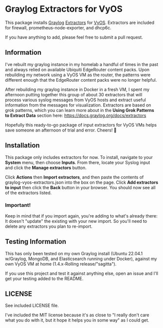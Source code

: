 # Graylog Extractors for VyOS

This package installs [Graylog](https://www.graylog.org) [Extractors](https://docs.graylog.org/docs/extractors) for [VyOS](https://vyos.io). Extractors are included for firewall, prometheus-node-exporter, and dhcp6c.

If you have anything to add, please feel free to submit a pull request.

## Information
I've rebuilt my graylog instance in my homelab a handful of times in the past and always relied on available Ubiquiti EdgeRouter content packs. Upon rebuilding my network using a VyOS VM as the router, the patterns were different enough that the EdgeRouter content packs were no longer helpful.

After rebuilding my graylog instance in Docker in a fresh VM, I spent my afternoon putting together this group of about 30 extractors that will process various syslog messages from VyOS hosts and extract useful information from the messages for visualization. Extractors are based on grok patterns, which you can learn more about in the **Using Grok Patterns to Extract Data** section here: https://docs.graylog.org/docs/extractors

Hopefully this ready-to-go package of input extractors for VyOS VMs helps save someone an afternoon of trial and error. Cheers! 🍻

## Installation
This package only includes extractors for now. To install, navigate to your **System** menu, then choose **Inputs**. From there, locate your Syslog input and click the **Manage extractors** button. 

Click **Actions** then **Import extractors**, and then paste the contents of graylog-vyos-extractors.json into the box on the page. Click **Add extractors to input** then click the **Back** button in your browser. You should now see all of the extractors listed. 

### Important!
Keep in mind that if you import again, you're adding to what's already there: It doesn't "update" the existing with your new import. So you'll need to delete any extractors you plan to re-import.

## Testing Information
This has only been tested on my own Graylog install (Ubuntu 22.04.1 w/Graylog, MongoDB, and Elasticsearch running under Docker), against my own VyOS VM at home (1.4.x-Rolling release/"sagitta").

If you use this project and test it against anything else, open an issue and I'll get your testing added to the README.

## LICENSE
See included LICENSE file. 

I've included the MIT license because it's as close to "I really don't care what you do with it, but it hope it helps you in some way" as I could get.
